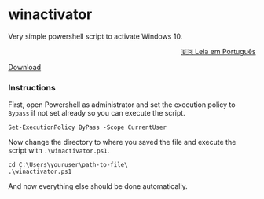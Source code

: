 # winactivator
Very simple powershell script to activate Windows 10.
<div align="right">
<a href="https://github.com/VictorXPDE/winactivator/blob/master/README-pt-br.md">🇧🇷 Leia em Português</a>
</div>

[Download](https://github.com/VictorXPDE/winactivator/releases/)
### Instructions
First, open Powershell as administrator and set the execution policy to `Bypass` if not set already so you can execute the script.
```pwsh
Set-ExecutionPolicy ByPass -Scope CurrentUser
```
Now change the directory to where you saved the file and execute the script with `.\winactivator.ps1`.
```pwsh
cd C:\Users\youruser\path-to-file\
.\winactivator.ps1
```
And now everything else should be done automatically.
